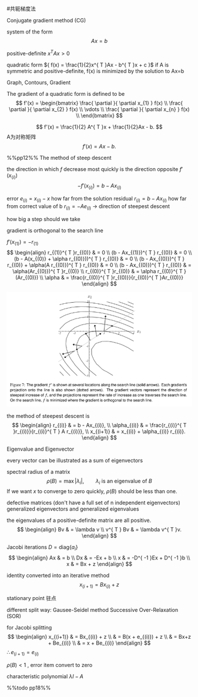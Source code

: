 
#共轭梯度法

Conjugate gradient method (CG)

system of the form 
$$
Ax = b
$$


positive-definite ${ x^{ T }Ax > 0 }$ 

quadratic form ${ f(x) = \frac{1}{2}x^{ T }Ax - b^{ T }x + c }$ 
if A is symmetric and positive-definite, f(x) is minimized by the solution to Ax=b

Graph, Contours, Gradient

The gradient of a quadratic form is defined to be
$$
f'(x) = \begin{bmatrix}
\frac{ \partial  }{ \partial x_{1} } f(x) \\
\frac{ \partial  }{ \partial x_{2} } f(x) \\
\vdots \\
\frac{ \partial  }{ \partial x_{n} } f(x) \\
\end{bmatrix}
$$

$$
f'(x) = \frac{1}{2} A^{ T }x + \frac{1}{2}Ax - b.
$$
A为对称矩阵 
$$
f'(x) = Ax - b.
$$

 %%pp12%%
The method of steep descent

the direction in which $f$ decrease most quickly is the direction opposite ${ f'(x_{(i)}) }$ 
$$
-f'(x_{(i)}) = b - Ax_{(i)}
$$

error ${  }$ ${ e_{(i)} = x_{(i)} - x }$   how far from the solution
residual ${ r_{(i)} = b - Ax_{(i)} }$  how far from correct value of b  ${ r_{(i)} = -Ae_{(i)} }$ 
-> direction of steepest descent

how big a step should we take

gradient is orthogonal to the search line

${ f'(x_{(1)}) = -r_{(1)} }$ 
$$
\begin{align}
r_{(1)}^{ T }r_{(0)} & = 0 \\
(b - Ax_{(1)})^{ T } r_{(0)} & = 0 \\
(b - A(x_{(0)} + \alpha r_{(0)}))^{ T } r_{(0)} & = 0 \\
(b - Ax_{(0)})^{ T } r_{(0)} + \alpha(A r_{(0)})^{ T } r_{(0)} & = 0 \\
(b - Ax_{(0)})^{ T } r_{(0)} & = \alpha(Ar_{(0)})^{ T }r_{(0)} \\
r_{(0)}^{ T }r_{(0)} & = \alpha r_{(0)}^{ T }(Ar_{(0)}) \\
\alpha & = \frac{r_{(0)}^{ T }r_{(0)}}{r_{(0)}^{ T }Ar_{(0)}}
\end{align}
$$

![](attachments/202307261034%20painless-conjugate-gradient%20没有痛苦的共轭梯度下降法-.png)

the method of steepest descent is
$$
\begin{align}
r_{(i)} & = b - Ax_{(i)}, \\
\alpha_{(i)} & = \frac{r_{(i)}^{ T }r_{(i)}}{r_{(i)}^{ T } A r_{(i)}}, \\
x_{(i+1)} & = x_{(i)} + \alpha_{(i)} r_{(i)}.
\end{align}
$$

Eigenvalue and Eigenvector

every vector can be illustrated as a sum of eigenvectors

spectral radius of a matrix
$$
\rho(B) = \max |\lambda_{i}|, \qquad
\lambda_{i} \text{ is an eigenvalue of } B
$$
If we want ${ x }$ to converge to zero quickly, ${ \rho(B) }$ should be less than one.

defective matrices (don't have a full set of n independent eigenvectors)
generalized eigenvectors and generalized eigenvalues

the eigenvalues of a positive-definite matrix are all positive.
$$
\begin{align}
Bv & = \lambda v \\
v^{ T } Bv & = \lambda v^{ T }v.
\end{align}
$$

Jacobi iterations
${ D = \mathrm{diag} \{ a_{i} \} }$ 
$$
\begin{align}
Ax & = b \\
Dx & = -Ex + b \\
x & = -D^{ -1 }Ex + D^{ -1 }b \\
x & = Bx + z
\end{align}
$$

identity converted into an iterative method 
$$
x_{(i+1)} = Bx_{(i)} + z
$$

stationary point 驻点

different split way:
Gausee-Seidel method
Successive Over-Relaxation (SOR)

for Jacobi splitting
$$
\begin{align}
x_{(i+1)} & = Bx_{(i)} + z \\
  & = B(x + e_{(i)}) + z \\
  & = Bx+z + Be_{(i)} \\
  & = x + Be_{(i)}
\end{align}
$$
${ \therefore e_{(i+1)} = e_{(i)} }$ 

${ \rho(B) < 1 }$ , error item convert to zero

characteristic polynomial ${ \lambda I - A }$ 

%%todo pp18%%